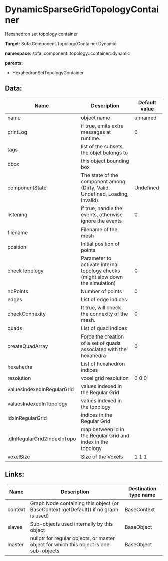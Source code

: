 # DynamicSparseGridTopologyContainer

Hexahedron set topology container


__Target__: Sofa.Component.Topology.Container.Dynamic

__namespace__: sofa::component::topology::container::dynamic

__parents__:

- HexahedronSetTopologyContainer

## Data: 

<table>
    <thead>
        <tr>
            <th>Name</th>
            <th>Description</th>
            <th>Default value</th>
        </tr>
    </thead>
    <tbody>
	<tr>
		<td>name</td>
		<td>
object name
		</td>
		<td>unnamed</td>
	</tr>
	<tr>
		<td>printLog</td>
		<td>
if true, emits extra messages at runtime.
		</td>
		<td>0</td>
	</tr>
	<tr>
		<td>tags</td>
		<td>
list of the subsets the objet belongs to
		</td>
		<td></td>
	</tr>
	<tr>
		<td>bbox</td>
		<td>
this object bounding box
		</td>
		<td></td>
	</tr>
	<tr>
		<td>componentState</td>
		<td>
The state of the component among (Dirty, Valid, Undefined, Loading, Invalid).
		</td>
		<td>Undefined</td>
	</tr>
	<tr>
		<td>listening</td>
		<td>
if true, handle the events, otherwise ignore the events
		</td>
		<td>0</td>
	</tr>
	<tr>
		<td>filename</td>
		<td>
Filename of the mesh
		</td>
		<td></td>
	</tr>
	<tr>
		<td>position</td>
		<td>
Initial position of points
		</td>
		<td></td>
	</tr>
	<tr>
		<td>checkTopology</td>
		<td>
Parameter to activate internal topology checks (might slow down the simulation)
		</td>
		<td>0</td>
	</tr>
	<tr>
		<td>nbPoints</td>
		<td>
Number of points
		</td>
		<td>0</td>
	</tr>
	<tr>
		<td>edges</td>
		<td>
List of edge indices
		</td>
		<td></td>
	</tr>
	<tr>
		<td>checkConnexity</td>
		<td>
It true, will check the connexity of the mesh.
		</td>
		<td>0</td>
	</tr>
	<tr>
		<td>quads</td>
		<td>
List of quad indices
		</td>
		<td></td>
	</tr>
	<tr>
		<td>createQuadArray</td>
		<td>
Force the creation of a set of quads associated with the hexahedra
		</td>
		<td>0</td>
	</tr>
	<tr>
		<td>hexahedra</td>
		<td>
List of hexahedron indices
		</td>
		<td></td>
	</tr>
	<tr>
		<td>resolution</td>
		<td>
voxel grid resolution
		</td>
		<td>0 0 0</td>
	</tr>
	<tr>
		<td>valuesIndexedInRegularGrid</td>
		<td>
values indexed in the Regular Grid
		</td>
		<td></td>
	</tr>
	<tr>
		<td>valuesIndexedInTopology</td>
		<td>
values indexed in the topology
		</td>
		<td></td>
	</tr>
	<tr>
		<td>idxInRegularGrid</td>
		<td>
indices in the Regular Grid
		</td>
		<td></td>
	</tr>
	<tr>
		<td>idInRegularGrid2IndexInTopo</td>
		<td>
map between id in the Regular Grid and index in the topology
		</td>
		<td></td>
	</tr>
	<tr>
		<td>voxelSize</td>
		<td>
Size of the Voxels
		</td>
		<td>1 1 1</td>
	</tr>

</tbody>
</table>

## Links: 


| Name | Description | Destination type name |
| ---- | ----------- | --------------------- |
|context|Graph Node containing this object (or BaseContext::getDefault() if no graph is used)|BaseContext|
|slaves|Sub-objects used internally by this object|BaseObject|
|master|nullptr for regular objects, or master object for which this object is one sub-objects|BaseObject|

